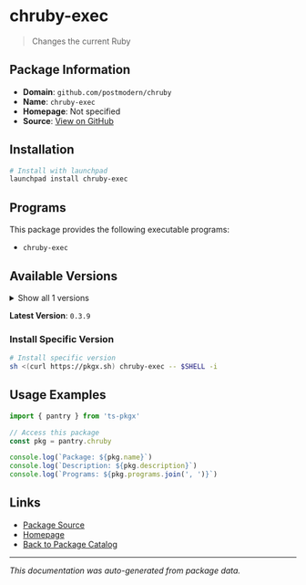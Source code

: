 # chruby-exec

> Changes the current Ruby

## Package Information

- **Domain**: `github.com/postmodern/chruby`
- **Name**: `chruby-exec`
- **Homepage**: Not specified
- **Source**: [View on GitHub](https://github.com/pkgxdev/pantry/tree/main/projects/github.com/postmodern/chruby/package.yml)

## Installation

```bash
# Install with launchpad
launchpad install chruby-exec
```

## Programs

This package provides the following executable programs:

- `chruby-exec`

## Available Versions

<details>
<summary>Show all 1 versions</summary>

- `0.3.9`

</details>

**Latest Version**: `0.3.9`

### Install Specific Version

```bash
# Install specific version
sh <(curl https://pkgx.sh) chruby-exec -- $SHELL -i
```

## Usage Examples

```typescript
import { pantry } from 'ts-pkgx'

// Access this package
const pkg = pantry.chruby

console.log(`Package: ${pkg.name}`)
console.log(`Description: ${pkg.description}`)
console.log(`Programs: ${pkg.programs.join(', ')}`)
```

## Links

- [Package Source](https://github.com/pkgxdev/pantry/tree/main/projects/github.com/postmodern/chruby/package.yml)
- [Homepage](#)
- [Back to Package Catalog](../package-catalog.md)

---

*This documentation was auto-generated from package data.*
